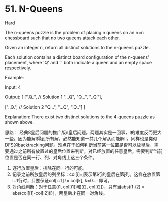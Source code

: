 # 51. N-Queens

Hard

The n-queens puzzle is the problem of placing n queens on an n×n chessboard such that no two queens attack each other.



Given an integer n, return all distinct solutions to the n-queens puzzle.

Each solution contains a distinct board configuration of the n-queens' placement, where 'Q' and '.' both indicate a queen and an empty space respectively.

Example:

Input: 4

Output: [
 [".Q..",  // Solution 1
  "...Q",
  "Q...",
  "..Q."],

 ["..Q.",  // Solution 2
  "Q...",
  "...Q",
  ".Q.."]
]

Explanation: There exist two distinct solutions to the 4-queens puzzle as shown above.


思路：
经典8皇后问题的推广版n皇后问题。两题其实是一回事，I的难度反而更大一些。因为能解I得到所有解，必然能知道一共几个解从而能解II。同样也是类似DFS的backtracking问题。难点在于如何判断当前某一位置是否可以放皇后，需要通过之前所有放置过的皇后位置来判断。对已经放置的任意皇后，需要判断当前位置是否在同一行、列、对角线上这三个条件。
1. 逐行放置皇后：排除在同一行的可能。
2. 记录之前所放皇后的列坐标：col[i]=j表示第i行的皇后在第j列。这样在放置第i+1行时，只要保证col[i+1] != col[k], k=0...i 即可。
3. 对角线判断：对于任意(i1, col[i1])和(i2, col[i2])，只有当abs(i1-i2) = abs(col[i1]-col[i2])时，两皇后才在同一对角线。
